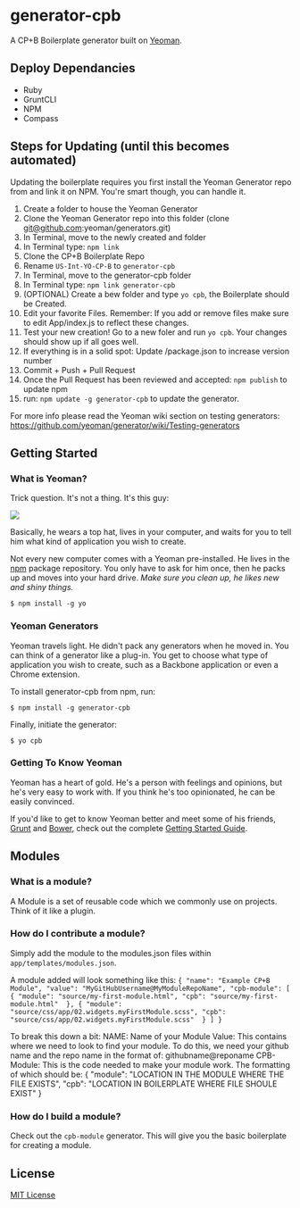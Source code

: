 # generator-cpb

A CP+B Boilerplate generator built on [Yeoman](http://yeoman.io).

## Deploy Dependancies
- Ruby
- GruntCLI
- NPM
- Compass

## Steps for Updating (until this becomes automated)
Updating the boilerplate requires you first install the Yeoman Generator repo from and link it on NPM. You're smart though, you can handle it.

1.  Create a folder to house the Yeoman Generator
2.  Clone the Yeoman Generator repo into this folder (clone git@github.com:yeoman/generators.git)
3.  In Terminal, move to the newly created and folder
4.  In Terminal type: `npm link`
5.  Clone the CP+B Boilerplate Repo
6.  Rename `US-Int-YO-CP-B` to `generator-cpb`
7.  In Terminal, move to the generator-cpb folder
8.  In Terminal type: `npm link generator-cpb`
9.  (OPTIONAL) Create a bew folder and type `yo cpb`, the Boilerplate should be Created.
10.  Edit your favorite Files. Remember: If you add or remove files make sure to edit App/index.js to reflect these changes.
11.  Test your new creation! Go to a new foler and run `yo cpb`. Your changes should show up if all goes well.
12.  If everything is in a solid spot: Update /package.json to increase version number
13.  Commit + Push + Pull Request
14.  Once the Pull Request has been reviewed and accepted: `npm publish` to update npm
15.  run: `npm update -g generator-cpb` to update the generator.

For more info please read the Yeoman wiki section on testing generators:
https://github.com/yeoman/generator/wiki/Testing-generators

## Getting Started


### What is Yeoman?

Trick question. It's not a thing. It's this guy:

![](http://i.imgur.com/JHaAlBJ.png)

Basically, he wears a top hat, lives in your computer, and waits for you to tell him what kind of application you wish to create.

Not every new computer comes with a Yeoman pre-installed. He lives in the [npm](https://npmjs.org) package repository. You only have to ask for him once, then he packs up and moves into your hard drive. *Make sure you clean up, he likes new and shiny things.*

```
$ npm install -g yo
```

### Yeoman Generators

Yeoman travels light. He didn't pack any generators when he moved in. You can think of a generator like a plug-in. You get to choose what type of application you wish to create, such as a Backbone application or even a Chrome extension.

To install generator-cpb  from npm, run:

```
$ npm install -g generator-cpb
```

Finally, initiate the generator:

```
$ yo cpb 
```

### Getting To Know Yeoman

Yeoman has a heart of gold. He's a person with feelings and opinions, but he's very easy to work with. If you think he's too opinionated, he can be easily convinced.

If you'd like to get to know Yeoman better and meet some of his friends, [Grunt](http://gruntjs.com) and [Bower](http://bower.io), check out the complete [Getting Started Guide](https://github.com/yeoman/yeoman/wiki/Getting-Started).

## Modules

### What is a module?
A Module is a set of reusable code which we commonly use on projects.
Think of it like a plugin.

### How do I contribute a module?
Simply add the module to the modules.json files within `app/templates/modules.json`. 

A module added will look something like this:
`{
"name": "Example CP+B Module",
 "value": "MyGitHubUsername@MyModuleRepoName",
 "cpb-module": [
   {
     "module": "source/my-first-module.html",
     "cpb": "source/my-first-module.html" 
   }, {
     "module": "source/css/app/02.widgets.myFirstModule.scss",
     "cpb": "source/css/app/02.widgets.myFirstModule.scss" 
   }
 ]
}`

To break this down a bit:
	NAME: Name of your Module
	Value:	This contains where we need to look to find your module.
			To do this, we need your github name and the repo name in the format of:
			githubname@reponame
	CPB-Module:	This is the code needed to make your module work.
				The formatting of which should be:
				{
					"module": "LOCATION IN THE MODULE WHERE THE FILE EXISTS",
					"cpb": "LOCATION IN BOILERPLATE WHERE FILE SHOULE EXIST"
				}

### How do I build a module?
Check out the `cpb-module` generator. This will give you the basic boilerplate for creating a module.

## License

[MIT License](http://en.wikipedia.org/wiki/MIT_License)
